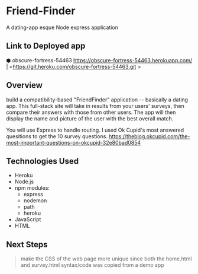 # Friend-Finder
A dating-app esque Node express application
## Link to Deployed app
 ⬢ obscure-fortress-54463
<https://obscure-fortress-54463.herokuapp.com/> | <https://git.heroku.com/obscure-fortress-54463.git >
## Overview
 build a compatibility-based "FriendFinder" application -- basically a dating app. This full-stack site will take in results from your users' surveys, then compare their answers with those from other users. The app will then display the name and picture of the user with the best overall match.

You will use Express to handle routing.
I used Ok Cupid's most answered quesitions to get the 10 survey questions. <https://theblog.okcupid.com/the-most-important-questions-on-okcupid-32e80bad0854>
## Technologies Used
- Heroku 
- Node.js
- npm modules: 
  - express
  - nodemon
  - path
  - heroku
 - JavaScript
 - HTML
 ## Next Steps
> make the CSS of the web page more unique since both the home.html and survey.html syntax/code was copied from a demo app
